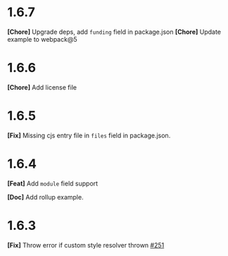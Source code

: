 # 1.6.7
**[Chore]** Upgrade deps, add `funding` field in package.json
**[Chore]** Update example to webpack@5

# 1.6.6
**[Chore]** Add license file

# 1.6.5
**[Fix]** Missing cjs entry file in `files` field in package.json.

# 1.6.4
**[Feat]** Add `module` field support

**[Doc]** Add rollup example.

# 1.6.3
**[Fix]** Throw error if custom style resolver thrown [#251](https://github.com/Brooooooklyn/ts-import-plugin/issues/251)
